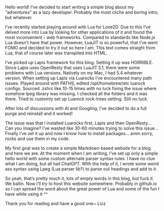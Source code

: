Hello world! I’ve decided to start writing a simple blog about my “adventures” as a lazy developer. Probably the most cliche and boring intro, but whatever.

I’ve recently started playing around with Lua for Love2D. Due to this I’ve delved more into Lua by looking for other applications of it and found the most inconvenient - web frameworks. Compared to standards like Node.js Lua doesn’t have that power. However, LuaJIT is so powerful, that I’ve went FOMO and decided to try it out so here I am. This text comes straight from Lua, that of course later was transpiled into HTML.

I’ve picked up Lapis framework for this blog. Setting it up was HORRIBLE. Since Lapis uses OpenResty that uses LuaJIT 5.1, there were some problems with Lua versions. Natively on my Mac, I had 5.4.whatever version. When setting up Lapis via Luarocks I’ve encountered many path issues. Played around with PATHS, edited /opt/homebrew/etc luarock configs. Sourced .zshrc like 10-15 times with no luck fixing the issue where somehow lpeg library was missing. I checked all the folders and it was there. Tried to customly set up Luarock rock-trees setting. Still no luck.

After lots of discussions with AI and Googling, I’ve decided to do a full purge and reinstall and it worked!

The issue was that I installed Luarocks first, Lapis and then OpenResty… Can you imagine? I’ve wasted like 30-60 minutes trying to solve this issue… Finally I’ve set it up and now I know how to install packages… amm sorry, rocks and use them in my code.

My first goal was to create a simple Markdown based website for a blog and here we are. At the moment when I am writing, I’ve set up only a simple hello world with some custom alternate parser syntax rules. I have no clue what I am doing, but all hail ChatGPT. WIth the help of it, I wrote some weird ass syntax using Lpeg (Lua parser lib?) to parse out headings and add <hx> to it.

So yeah, that’s pretty much it, lots of empty words in this blog, but fuck it. We ballin. Now I’ll try to host this website somewhere. Probably in github.io so I can spread the word about the great power of Lua and some of the fun I have while using it ^^

Thank you for reading and have a good one~
Lizz
